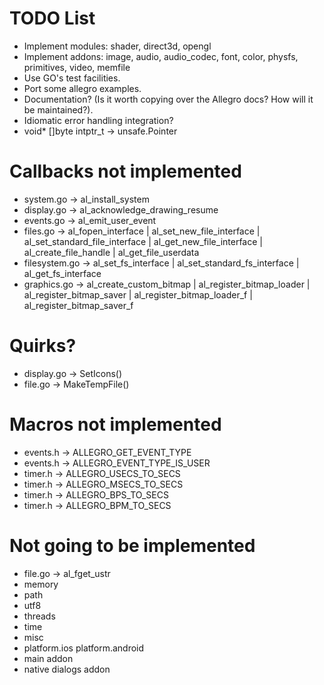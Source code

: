 TODO List
=========
* Implement modules: shader, direct3d, opengl
* Implement addons: image, audio, audio_codec, font, color, physfs, primitives, video, memfile
* Use GO's test facilities.
* Port some allegro examples.
* Documentation? (Is it worth copying over the Allegro docs? How will it be maintained?).
* Idiomatic error handling integration?
* void* []byte intptr_t -> unsafe.Pointer

Callbacks not implemented
=========================
* system.go -> al_install_system
* display.go -> al_acknowledge_drawing_resume
* events.go -> al_emit_user_event
* files.go -> al_fopen_interface | al_set_new_file_interface | al_set_standard_file_interface | al_get_new_file_interface | al_create_file_handle | al_get_file_userdata
* filesystem.go -> al_set_fs_interface | al_set_standard_fs_interface | al_get_fs_interface
* graphics.go -> al_create_custom_bitmap | al_register_bitmap_loader | al_register_bitmap_saver | al_register_bitmap_loader_f | al_register_bitmap_saver_f

Quirks?
=======
* display.go -> SetIcons()
* file.go -> MakeTempFile()

Macros not implemented
======================
* events.h -> ALLEGRO_GET_EVENT_TYPE
* events.h -> ALLEGRO_EVENT_TYPE_IS_USER
* timer.h -> ALLEGRO_USECS_TO_SECS
* timer.h -> ALLEGRO_MSECS_TO_SECS
* timer.h -> ALLEGRO_BPS_TO_SECS
* timer.h -> ALLEGRO_BPM_TO_SECS

Not going to be implemented
===========================
* file.go -> al_fget_ustr
* memory
* path
* utf8
* threads
* time
* misc
* platform.ios platform.android
* main addon
* native dialogs addon
